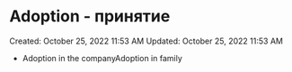 # Adoption - принятие

Created: October 25, 2022 11:53 AM
Updated: October 25, 2022 11:53 AM

- Adoption in the companyAdoption in family